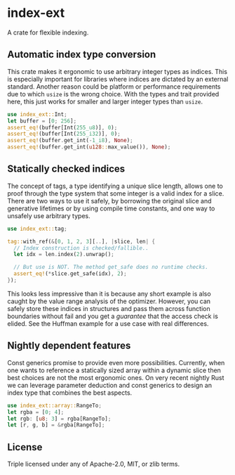 # index-ext

A crate for flexible indexing.

## Automatic index type conversion

This crate makes it ergonomic to use arbitrary integer types as indices. This
is especially important for libraries where indices are dictated by an external
standard. Another reason could be platform or performance requirements due to
which `usize` is the wrong choice. With the types and trait provided here, this
just works for smaller and larger integer types than `usize`.

```rust
use index_ext::Int;
let buffer = [0; 256];
assert_eq!(buffer[Int(255_u8)], 0);
assert_eq!(buffer[Int(255_i32)], 0);
assert_eq!(buffer.get_int(-1_i8), None);
assert_eq!(buffer.get_int(u128::max_value()), None);
```

## Statically checked indices

The concept of tags, a type identifying a unique slice length, allows one to
proof through the type system that some integer is a valid index for a slice.
There are two ways to use it safely, by borrowing the original slice and
generative lifetimes or by using compile time constants, and one way to
unsafely use arbitrary types.

```rust
use index_ext::tag;

tag::with_ref(&[0, 1, 2, 3][..], |slice, len| {
  // Index construction is checked/fallible..
  let idx = len.index(2).unwrap();

  // But use is NOT. The method get_safe does no runtime checks.
  assert_eq!(*slice.get_safe(idx), 2);
});
```

This looks less impressive than it is because any short example is also caught
by the value range analysis of the optimizer. However, you can safely store
these indices in structures and pass them across function boundaries without
fail and you get a _guarantee_ that the access check is elided. See the Huffman
example for a use case with real differences.

## Nightly dependent features

Const generics promise to provide even more possibilities. Currently, when one
wants to reference a statically sized array within a dynamic slice then best
choices are not the most ergonomic ones. On very recent nightly Rust we can
leverage parameter deduction and const generics to design an index type that
combines the best aspects.

```rust
use index_ext::array::RangeTo;
let rgba = [0; 4];
let rgb: [u8; 3] = rgba[RangeTo];
let [r, g, b] = &rgba[RangeTo];
```

## License

Triple licensed under any of Apache-2.0, MIT, or zlib terms.
